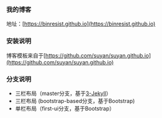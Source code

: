 ### 我的博客

地址：[https://binresist.github.io](https://binresist.github.io)

### 安装说明

博客模板来自于[https://github.com/suyan/suyan.github.io](https://github.com/suyan/suyan.github.io)

### 分支说明

- 三栏布局（master分支，基于[3-Jekyll](https://github.com/P233/3-Jekyll)）
- 三栏布局 (bootstrap-based分支，基于Bootstrap)
- 单栏布局（first-ui分支，基于Bootstrap）
